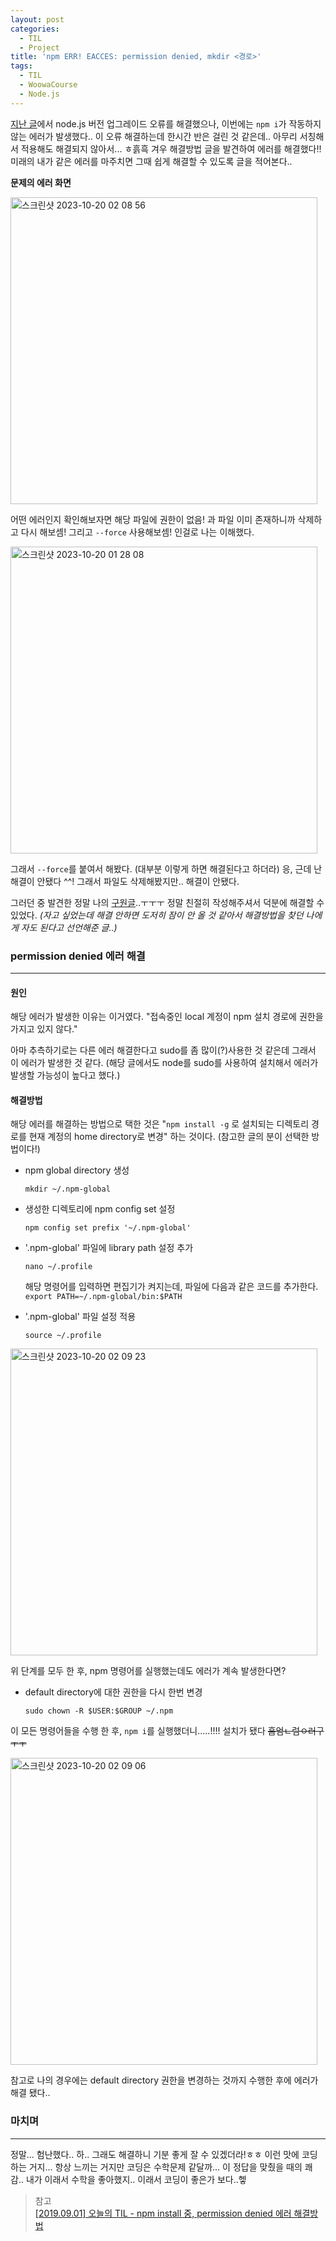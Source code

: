```yaml
---
layout: post
categories:
  - TIL
  - Project
title: 'npm ERR! EACCES: permission denied, mkdir <경로>'
tags:
  - TIL
  - WoowaCourse
  - Node.js
---
```


[지난 글](https://soi-ha.github.io/til/project/2023/10/19/WoowaCourse-Ep2.html)에서 node.js 버전 업그레이드 오류를 해결했으나, 이번에는 `npm i`가 작동하지 않는 에러가 발생했다.. 이 오류 해결하는데 한시간 반은 걸린 것 같은데.. 아무리 서칭해서 적용해도 해결되지 않아서... ㅎ흙흑 겨우 해결방법 글을 발견하여 에러를 해결했다!! 미래의 내가 같은 에러를 마주치면 그때 쉽게 해결할 수 있도록 글을 적어본다..

**문제의 에러 화면**

<img width="491" alt="스크린샷 2023-10-20 02 08 56" src="https://github.com/soi-ha/soi-ha.github.io/assets/77609591/e5233ab8-70b7-4232-aa7f-b75dde3269a6">

어떤 에러인지 확인해보자면 해당 파일에 권한이 없음! 과 파일 이미 존재하니까 삭제하고 다시 해보셈! 그리고 `--force` 사용해보셈! 인걸로 나는 이해했다.

<img width="491" alt="스크린샷 2023-10-20 01 28 08" src="https://github.com/soi-ha/soi-ha.github.io/assets/77609591/3d4df3c0-3c68-4f46-92f3-c878d7237e2e">

그래서 `--force`를 붙여서 해봤다. (대부분 이렇게 하면 해결된다고 하더라) 응, 근데 난 해결이 안됐다 ^^! 그래서 파일도 삭제해봤지만.. 해결이 안됐다.

그러던 중 발견한 정말 나의 [구원글](https://helloinyong.tistory.com/191)..ㅜㅜㅜ 정말 친절히 작성해주셔서 덕분에 해결할 수 있었다.
_(자고 싶었는데 해결 안하면 도저히 잠이 안 올 것 같아서 해결방법을 찾던 나에게 자도 된다고 선언해준 글..)_

### permission denied 에러 해결

---

#### 원인

해당 에러가 발생한 이유는 이거였다. "접속중인 local 계정이 npm 설치 경로에 권한을 가지고 있지 않다."

아마 추측하기로는 다른 에러 해결한다고 sudo를 좀 많이(?)사용한 것 같은데 그래서 이 에러가 발생한 것 같다. (해당 글에서도 node를 sudo를 사용하여 설치해서 에러가 발생할 가능성이 높다고 했다.)

#### 해결방법

해당 에러를 해결하는 방법으로 택한 것은 "`npm install -g` 로 설치되는 디렉토리 경로를 현재 계정의 home directory로 변경" 하는 것이다. (참고한 글의 분이 선택한 방법이다!)

- npm global directory 생성

  `mkdir ~/.npm-global`

- 생성한 디렉토리에 npm config set 설정

  `npm config set prefix '~/.npm-global'`

- '.npm-global' 파일에 library path 설정 추가

  `nano ~/.profile`

  해당 명령어를 입력하면 편집기가 켜지는데, 파일에 다음과 같은 코드를 추가한다.  
  `export PATH=~/.npm-global/bin:$PATH`

- '.npm-global' 파일 설정 적용

  `source ~/.profile`

<img width="491" alt="스크린샷 2023-10-20 02 09 23" src="https://github.com/soi-ha/soi-ha.github.io/assets/77609591/d1903e68-ee71-42fe-80b6-bafdb5b12414">

위 단계를 모두 한 후, npm 명령어를 실행했는데도 에러가 계속 발생한다면?

- default directory에 대한 권한을 다시 한번 변경

  `sudo chown -R $USER:$GROUP ~/.npm`

이 모든 명령어들을 수행 한 후, `npm i`를 실행했더니.....!!!! 설치가 됐다 ~~흠엄ㄴ럼ㅇ러구ㅜㅜ~~

<img width="491" alt="스크린샷 2023-10-20 02 09 06" src="https://github.com/soi-ha/soi-ha.github.io/assets/77609591/c9c167c7-6d1f-4bcb-b09d-2f58e9dc554f">

참고로 나의 경우에는 default directory 권한을 변경하는 것까지 수행한 후에 에러가 해결 됐다..

### 마치며

---

정말... 험난했다.. 하.. 그래도 해결하니 기분 좋게 잘 수 있겠더라!ㅎㅎ 이런 맛에 코딩하는 거지... 항상 느끼는 거지만 코딩은 수학문제 같달까... 이 정답을 맞췄을 때의 쾌감.. 내가 이래서 수학을 좋아했지.. 이래서 코딩이 좋은가 보다..헿

> 참고  
> [[2019.09.01] 오늘의 TIL - npm install 중, permission denied 에러 해결방법](https://helloinyong.tistory.com/191)
